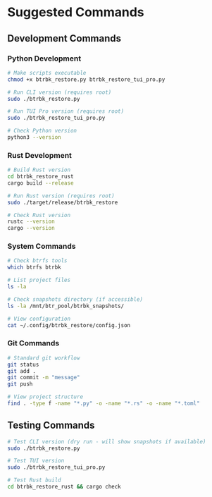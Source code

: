 # Suggested Commands

## Development Commands

### Python Development
```bash
# Make scripts executable
chmod +x btrbk_restore.py btrbk_restore_tui_pro.py

# Run CLI version (requires root)
sudo ./btrbk_restore.py

# Run TUI Pro version (requires root)
sudo ./btrbk_restore_tui_pro.py

# Check Python version
python3 --version
```

### Rust Development
```bash
# Build Rust version
cd btrbk_restore_rust
cargo build --release

# Run Rust version (requires root)
sudo ./target/release/btrbk_restore

# Check Rust version
rustc --version
cargo --version
```

### System Commands
```bash
# Check btrfs tools
which btrfs btrbk

# List project files
ls -la

# Check snapshots directory (if accessible)
ls -la /mnt/btr_pool/btrbk_snapshots/

# View configuration
cat ~/.config/btrbk_restore/config.json
```

### Git Commands
```bash
# Standard git workflow
git status
git add .
git commit -m "message"
git push

# View project structure
find . -type f -name "*.py" -o -name "*.rs" -o -name "*.toml"
```

## Testing Commands
```bash
# Test CLI version (dry run - will show snapshots if available)
sudo ./btrbk_restore.py

# Test TUI version
sudo ./btrbk_restore_tui_pro.py

# Test Rust build
cd btrbk_restore_rust && cargo check
```